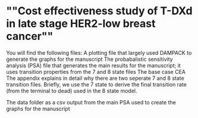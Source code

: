 # ""Cost effectiveness study of T-DXd in late stage HER2-low breast cancer""

You will find the following files: A plotting file that largely used DAMPACK to generate the graphs for the manuscript The probabalistic sensitivity analysis (PSA) file that generates the main results for the manuscript; it uses transition properties from the 7 and 8 state files The base case CEA The appendix explains in detail why there are two seperate 7 and 8 state transition files. Briefly, we use the 7 state to derive the final transition rate (from the terminal to dead) used in the 8 state model.

The data folder as a csv output from the main PSA used to create the graphs for the manuscript
